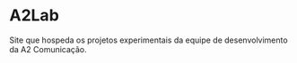 A2Lab
=====

Site que hospeda os projetos experimentais da equipe de desenvolvimento da A2 Comunicação.
